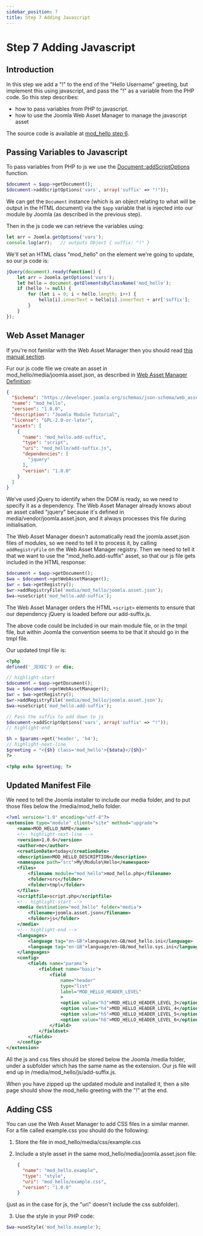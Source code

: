 ```yaml
---
sidebar_position: 7
title: Step 7 Adding Javascript
---
```


Step 7 Adding Javascript
========================

## Introduction

In this step we add a "!" to the end of the "Hello Username" greeting, but implement this using javascript, and pass the "!" as a variable from the PHP code. 
So this step describes:
- how to pass variables from PHP to javascript.
- how to use the Joomla Web Asset Manager to manage the javascript asset

The source code is available at [mod_hello step 6](https://github.com/joomla/manual-examples/tree/main/module-tutorial/step6_javascript). 

## Passing Variables to Javascript

To pass variables from PHP to js we use the [Document::addScriptOptions](https://api.joomla.org/cms-4/classes/Joomla-CMS-Document-Document.html#method_addScriptOptions) function. 

```php
$document = $app->getDocument();
$document->addScriptOptions('vars', array('suffix' => "!"));
```

We can get the `Document` instance (which is an object relating to what will be output in the HTML document) via the `$app` variable that is injected into our module by Joomla (as described in the previous step).

Then in the js code we can retrieve the variables using:

```js
let arr = Joomla.getOptions('vars');
console.log(arr);   // outputs Object { suffix: "!" }
```

We'll set an HTML class "mod_hello" on the element we're going to update, so our js code is:

```js title="mod_hello/media/js/add-suffix.js
jQuery(document).ready(function() {
    let arr = Joomla.getOptions('vars');
    let hello = document.getElementsByClassName('mod_hello');
    if (hello != null) {
        for (let i = 0; i < hello.length; i++) {
            hello[i].innerText = hello[i].innerText + arr['suffix'];
        }
    }
});
```

## Web Asset Manager

If you're not familar with the Web Asset Manager then you should read [this manual section](../../../general-concepts/web-asset-manager.md). 

Fur our js code file we create an asset in mod_hello/media/joomla.asset.json, as described in [Web Asset Manager Definition](https://manual.joomla.org/docs/general-concepts/web-asset-manager#definition):

```json title="mod_hello/media/joomla.asset.json"
{
  "$schema": "https://developer.joomla.org/schemas/json-schema/web_assets.json",
  "name": "mod_hello",
  "version": "1.0.0",
  "description": "Joomla Module Tutorial",
  "license": "GPL-2.0-or-later",
  "assets": [
    {
      "name": "mod_hello.add-suffix",
      "type": "script",
      "uri": "mod_hello/add-suffix.js",
      "dependencies": [
        "jquery"
      ],
      "version": "1.0.0"
    } 
  ]
}
```

We've used jQuery to identify when the DOM is ready, so we need to specify it as a dependency.
The Web Asset Manager already knows about an asset called "jquery" because it's defined in media/vendor/joomla.asset.json, and it always processes this file during initialisation.

The Web Asset Manager doesn't automatically read the joomla.asset.json files of modules, so we need to tell it to process it, by calling `addRegistryFile` on the Web Asset Manager registry.
Then we need to tell it that we want to use the "mod_hello.add-suffix" asset, so that our js file gets included in the HTML response:

```php
$document = $app->getDocument();
$wa = $document->getWebAssetManager();
$wr = $wa->getRegistry();
$wr->addRegistryFile('media/mod_hello/joomla.asset.json');
$wa->useScript('mod_hello.add-suffix');
```

The Web Asset Manager orders the HTML `<script>` elements to  ensure that our dependency jQuery is loaded before our add-suffix.js. 

The above code could be included in our main module file, or in the tmpl file, but within Joomla the convention seems to be that it should go in the tmpl file.

Our updated tmpl file is:

```php title="mod_hello/tmpl/default.php"
<?php
defined('_JEXEC') or die;

// highlight-start
$document = $app->getDocument();
$wa = $document->getWebAssetManager();
$wr = $wa->getRegistry();
$wr->addRegistryFile('media/mod_hello/joomla.asset.json');
$wa->useScript('mod_hello.add-suffix');

// Pass the suffix to add down to js
$document->addScriptOptions('vars', array('suffix' => "!"));
// highlight-end

$h = $params->get('header', 'h4');
// highlight-next-line
$greeting = "<{$h} class='mod_hello'>{$data}</{$h}>"
?>

<?php echo $greeting; ?>
```

## Updated Manifest File

We need to tell the Joomla installer to include our media folder, and to put those files below the /media/mod_hello folder. 

```xml title="mod_hello/mod_hello.xml"
<?xml version="1.0" encoding="utf-8"?>
<extension type="module" client="site" method="upgrade">
    <name>MOD_HELLO_NAME</name>
    <!-- highlight-next-line -->
    <version>1.0.6</version>
    <author>me</author>
    <creationDate>today</creationDate>
    <description>MOD_HELLO_DESCRIPTION</description>
    <namespace path="src">My\Module\Hello</namespace>
    <files>
        <filename module="mod_hello">mod_hello.php</filename>
        <folder>src</folder>
        <folder>tmpl</folder>
    </files>
    <scriptfile>script.php</scriptfile>
    <!-- highlight-start -->
    <media destination="mod_hello" folder="media">
        <filename>joomla.asset.json</filename>
        <folder>js</folder>
    </media>
    <!-- highlight-end -->
    <languages>
        <language tag="en-GB">language/en-GB/mod_hello.ini</language>
        <language tag="en-GB">language/en-GB/mod_hello.sys.ini</language>
    </languages>
    <config>
        <fields name="params">
            <fieldset name="basic">
                <field
                    name="header"
                    type="list"
                    label="MOD_HELLO_HEADER_LEVEL"
                    >
                    <option value="h3">MOD_HELLO_HEADER_LEVEL_3</option>
                    <option value="h4">MOD_HELLO_HEADER_LEVEL_4</option>
                    <option value="h5">MOD_HELLO_HEADER_LEVEL_5</option>
                    <option value="h6">MOD_HELLO_HEADER_LEVEL_6</option>
                </field>
            </fieldset>
        </fields>
    </config>
</extension>
```

All the js and css files should be stored below the Joomla /media folder, under a subfolder which has the same name as the extension.
Our js file will end up in /media/mod_hello/js/add-suffix.js.

When you have zipped up the updated module and installed it, then a site page should show the mod_hello greeting with the "!" at the end.

## Adding CSS

You can use the Web Asset Manager to add CSS files in a similar manner. For a file called example.css you should do the following:

1. Store the file in mod_hello/media/css/example.css

2. Include a style asset in the same mod_hello/media/joomla.asset.json file:

```json
    {
      "name": "mod_hello.example",
      "type": "style",
      "uri": "mod_hello/example.css",
      "version": "1.0.0"
    }
```

(just as in the case for js, the "uri" doesn't include the css subfolder).

3. Use the style in your PHP code:

```php
$wa->useStyle('mod_hello.example');
```
